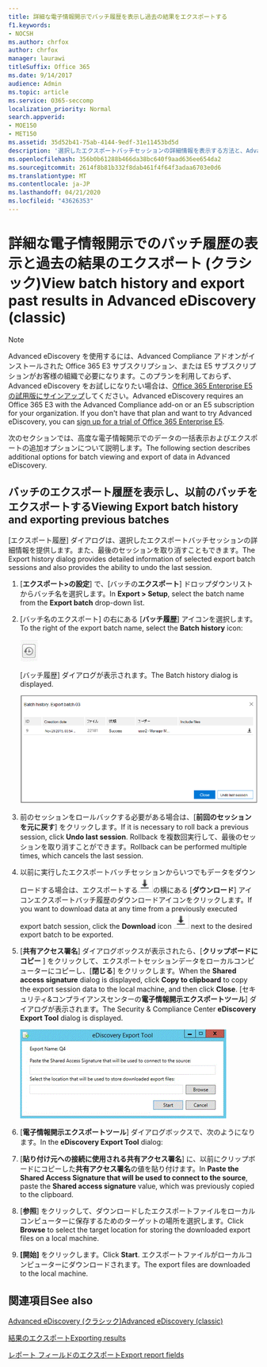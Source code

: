 ```yaml
---
title: 詳細な電子情報開示でバッチ履歴を表示し過去の結果をエクスポートする
f1.keywords:
- NOCSH
ms.author: chrfox
author: chrfox
manager: laurawi
titleSuffix: Office 365
ms.date: 9/14/2017
audience: Admin
ms.topic: article
ms.service: O365-seccomp
localization_priority: Normal
search.appverid:
- MOE150
- MET150
ms.assetid: 35d52b41-75ab-4144-9edf-31e11453bd5d
description: '選択したエクスポートバッチセッションの詳細情報を表示する方法と、Advanced 電子情報開示の最後のエクスポートセッションを取り消す方法について説明します。  '
ms.openlocfilehash: 356b0b61288b466da38bc640f9aad636ee654da2
ms.sourcegitcommit: 2614f8b81b332f8dab461f4f64f3adaa6703e0d6
ms.translationtype: MT
ms.contentlocale: ja-JP
ms.lasthandoff: 04/21/2020
ms.locfileid: "43626353"
---
```

# <a name="view-batch-history-and-export-past-results-in-advanced-ediscovery-classic"></a><span data-ttu-id="5973e-103">詳細な電子情報開示でのバッチ履歴の表示と過去の結果のエクスポート (クラシック)</span><span class="sxs-lookup"><span data-stu-id="5973e-103">View batch history and export past results in Advanced eDiscovery (classic)</span></span>

> [!NOTE]
> <span data-ttu-id="5973e-p101">Advanced eDiscovery を使用するには、Advanced Compliance アドオンがインストールされた Office 365 E3 サブスクリプション、または E5 サブスクリプションがお客様の組織で必要になります。このプランを利用しておらず、Advanced eDiscovery をお試しになりたい場合は、[Office 365 Enterprise E5 の試用版にサインアップ](https://go.microsoft.com/fwlink/p/?LinkID=698279)してください。</span><span class="sxs-lookup"><span data-stu-id="5973e-p101">Advanced eDiscovery requires an Office 365 E3 with the Advanced Compliance add-on or an E5 subscription for your organization. If you don't have that plan and want to try Advanced eDiscovery, you can [sign up for a trial of Office 365 Enterprise E5](https://go.microsoft.com/fwlink/p/?LinkID=698279).</span></span> 
  
<span data-ttu-id="5973e-106">次のセクションでは、高度な電子情報開示でのデータの一括表示およびエクスポートの追加オプションについて説明します。</span><span class="sxs-lookup"><span data-stu-id="5973e-106">The following section describes additional options for batch viewing and export of data in Advanced eDiscovery.</span></span> 
  
## <a name="viewing-export-batch-history-and-exporting-previous-batches"></a><span data-ttu-id="5973e-107">バッチのエクスポート履歴を表示し、以前のバッチをエクスポートする</span><span class="sxs-lookup"><span data-stu-id="5973e-107">Viewing Export batch history and exporting previous batches</span></span>

<span data-ttu-id="5973e-108">[エクスポート履歴] ダイアログは、選択したエクスポートバッチセッションの詳細情報を提供します。また、最後のセッションを取り消すこともできます。</span><span class="sxs-lookup"><span data-stu-id="5973e-108">The Export history dialog provides detailed information of selected export batch sessions and also provides the ability to undo the last session.</span></span>
  
1. <span data-ttu-id="5973e-109">[**エクスポート\>の設定**] で、[バッチの**エクスポート**] ドロップダウンリストからバッチ名を選択します。</span><span class="sxs-lookup"><span data-stu-id="5973e-109">In **Export \> Setup**, select the batch name from the **Export batch** drop-down list.</span></span> 
    
2. <span data-ttu-id="5973e-110">[バッチ名のエクスポート] の右にある [**バッチ履歴**] アイコンを選択します。</span><span class="sxs-lookup"><span data-stu-id="5973e-110">To the right of the export batch name, select the **Batch history** icon:</span></span> 
    
    ![[バッチ履歴のエクスポート] アイコン](../media/a14f6ef9-0c3c-4851-b65d-9380f2d8a38a.gif)
  
    <span data-ttu-id="5973e-112">[バッチ履歴] ダイアログが表示されます。</span><span class="sxs-lookup"><span data-stu-id="5973e-112">The Batch history dialog is displayed.</span></span>
    
    ![バッチ履歴のエクスポート](../media/04c5b75c-348c-491d-b4fe-716659333890.png)
  
3. <span data-ttu-id="5973e-114">前のセッションをロールバックする必要がある場合は、[**前回のセッションを元に戻す**] をクリックします。</span><span class="sxs-lookup"><span data-stu-id="5973e-114">If it is necessary to roll back a previous session, click **Undo last session**.</span></span> <span data-ttu-id="5973e-115">Rollback を複数回実行して、最後のセッションを取り消すことができます。</span><span class="sxs-lookup"><span data-stu-id="5973e-115">Rollback can be performed multiple times, which cancels the last session.</span></span>
    
4. <span data-ttu-id="5973e-116">以前に実行したエクスポートバッチセッションからいつでもデータをダウンロードする場合は、エクスポートする![必要のあるエクスポートバッチ](../media/de69b920-a6ac-4ddb-b93e-e1cc5888e6c4.gif)の横にある [**ダウンロード**] アイコンエクスポートバッチ履歴のダウンロードアイコンをクリックします。</span><span class="sxs-lookup"><span data-stu-id="5973e-116">If you want to download data at any time from a previously executed export batch session, click the **Download** icon ![Export batch history download icon](../media/de69b920-a6ac-4ddb-b93e-e1cc5888e6c4.gif) next to the desired export batch to be exported.</span></span> 
    
5. <span data-ttu-id="5973e-117">[**共有アクセス署名**] ダイアログボックスが表示されたら、[**クリップボードにコピー** ] をクリックして、エクスポートセッションデータをローカルコンピューターにコピーし、[**閉じる**] をクリックします。</span><span class="sxs-lookup"><span data-stu-id="5973e-117">When the **Shared access signature** dialog is displayed, click **Copy to clipboard** to copy the export session data to the local machine, and then click **Close**.</span></span> <span data-ttu-id="5973e-118">[セキュリティ&amp;コンプライアンスセンターの**電子情報開示エクスポートツール**] ダイアログが表示されます。</span><span class="sxs-lookup"><span data-stu-id="5973e-118">The Security &amp; Compliance Center **eDiscovery Export Tool** dialog is displayed.</span></span> 
    
    ![[電子情報開示のエクスポート] ダイアログボックス](../media/01f79d2d-6da0-45e6-9c6f-ab12347572cb.gif)
  
6. <span data-ttu-id="5973e-120">[**電子情報開示エクスポートツール**] ダイアログボックスで、次のようになります。</span><span class="sxs-lookup"><span data-stu-id="5973e-120">In the **eDiscovery Export Tool** dialog:</span></span> 
    
1. <span data-ttu-id="5973e-121">[**貼り付け元への接続に使用される共有アクセス署名**] に、以前にクリップボードにコピーした**共有アクセス署名**の値を貼り付けます。</span><span class="sxs-lookup"><span data-stu-id="5973e-121">In **Paste the Shared Access Signature that will be used to connect to the source**, paste the **Shared access signature** value, which was previously copied to the clipboard.</span></span> 
    
2. <span data-ttu-id="5973e-122">[**参照**] をクリックして、ダウンロードしたエクスポートファイルをローカルコンピューターに保存するためのターゲットの場所を選択します。</span><span class="sxs-lookup"><span data-stu-id="5973e-122">Click **Browse** to select the target location for storing the downloaded export files on a local machine.</span></span> 
    
3. <span data-ttu-id="5973e-123">**[開始]** をクリックします。</span><span class="sxs-lookup"><span data-stu-id="5973e-123">Click **Start**.</span></span> <span data-ttu-id="5973e-124">エクスポートファイルがローカルコンピューターにダウンロードされます。</span><span class="sxs-lookup"><span data-stu-id="5973e-124">The export files are downloaded to the local machine.</span></span> 
    
## <a name="see-also"></a><span data-ttu-id="5973e-125">関連項目</span><span class="sxs-lookup"><span data-stu-id="5973e-125">See also</span></span>

[<span data-ttu-id="5973e-126">Advanced eDiscovery (クラシック)</span><span class="sxs-lookup"><span data-stu-id="5973e-126">Advanced eDiscovery (classic)</span></span>](office-365-advanced-ediscovery.md)
  
[<span data-ttu-id="5973e-127">結果のエクスポート</span><span class="sxs-lookup"><span data-stu-id="5973e-127">Exporting results </span></span>](export-results-in-advanced-ediscovery.md)

[<span data-ttu-id="5973e-128">レポート フィールドのエクスポート</span><span class="sxs-lookup"><span data-stu-id="5973e-128">Export report fields</span></span>](export-report-fields-in-advanced-ediscovery.md)

